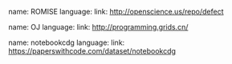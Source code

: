 name: ROMISE
language:
link: http://openscience.us/repo/defect

name: OJ
language:
link: http://programming.grids.cn/

name: notebookcdg
language:
link: https://paperswithcode.com/dataset/notebookcdg